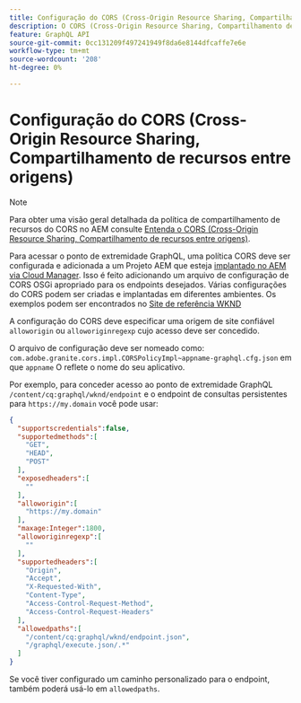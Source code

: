 ```yaml
---
title: Configuração do CORS (Cross-Origin Resource Sharing, Compartilhamento de recursos entre origens) com AEM Headless
description: O CORS (Cross-Origin Resource Sharing, Compartilhamento de recursos de várias origens) da Adobe Experience Manager permite que aplicativos Web sem periféricos façam chamadas do lado do cliente para AEM. Uma configuração do CORS é necessária para habilitar o acesso ao ponto de extremidade GraphQL.
feature: GraphQL API
source-git-commit: 0cc131209f497241949f8da6e8144dfcaffe7e6e
workflow-type: tm+mt
source-wordcount: '208'
ht-degree: 0%

---
```



# Configuração do CORS (Cross-Origin Resource Sharing, Compartilhamento de recursos entre origens)

>[!NOTE]
>
>Para obter uma visão geral detalhada da política de compartilhamento de recursos do CORS no AEM consulte [Entenda o CORS (Cross-Origin Resource Sharing, Compartilhamento de recursos entre origens)](https://experienceleague.adobe.com/docs/experience-manager-learn/foundation/security/understand-cross-origin-resource-sharing.html#understand-cross-origin-resource-sharing-(cors)).

Para acessar o ponto de extremidade GraphQL, uma política CORS deve ser configurada e adicionada a um Projeto AEM que esteja [implantado no AEM via Cloud Manager](/help/implementing/cloud-manager/deploy-code.md). Isso é feito adicionando um arquivo de configuração de CORS OSGi apropriado para os endpoints desejados. Várias configurações do CORS podem ser criadas e implantadas em diferentes ambientes. Os exemplos podem ser encontrados no [Site de referência WKND](https://github.com/adobe/aem-guides-wknd/tree/master/ui.config/src/main/content/jcr_root/apps/wknd/osgiconfig)

A configuração do CORS deve especificar uma origem de site confiável `alloworigin` ou `alloworiginregexp` cujo acesso deve ser concedido.

O arquivo de configuração deve ser nomeado como: `com.adobe.granite.cors.impl.CORSPolicyImpl~appname-graphql.cfg.json` em que `appname` O reflete o nome do seu aplicativo.

Por exemplo, para conceder acesso ao ponto de extremidade GraphQL `/content/cq:graphql/wknd/endpoint` e o endpoint de consultas persistentes para `https://my.domain` você pode usar:

```json
{
  "supportscredentials":false,
  "supportedmethods":[
    "GET",
    "HEAD",
    "POST"
  ],
  "exposedheaders":[
    ""
  ],
  "alloworigin":[
    "https://my.domain"
  ],
  "maxage:Integer":1800,
  "alloworiginregexp":[
    ""
  ],
  "supportedheaders":[
    "Origin",
    "Accept",
    "X-Requested-With",
    "Content-Type",
    "Access-Control-Request-Method",
    "Access-Control-Request-Headers"
  ],
  "allowedpaths":[
    "/content/cq:graphql/wknd/endpoint.json",
    "/graphql/execute.json/.*"
  ]
}
```

Se você tiver configurado um caminho personalizado para o endpoint, também poderá usá-lo em `allowedpaths`.


